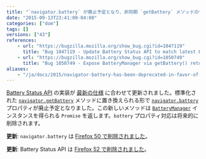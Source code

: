 ```yaml
---
title: "`navigator.battery` が廃止予定となり、非同期 `getBattery` メソッドの使用が推奨されています"
date: "2015-09-13T23:41:00-04:00"
categories: ["dom"]
tags: []
versions: ["43"]
references:
    - url: "https://bugzilla.mozilla.org/show_bug.cgi?id=1047119"
      title: "Bug 1047119 - Update Battery Status API to match latest Editors draft: navigator.getBattery(), etc"
    - url: "https://bugzilla.mozilla.org/show_bug.cgi?id=1050749"
      title: "Bug 1050749 - Expose BatteryManager via getBattery() returning a Promise instead of a synchronous accessor (navigator.battery)."
aliases:
    - "/ja/docs/2015/navigator-battery-has-been-deprecated-in-favor-of-async-getbattery-method/"
---
```

[Battery Status API](https://developer.mozilla.org/docs/Web/API/Battery_Status_API) の実装が [最新の仕様](https://www.w3.org/TR/battery-status/) に合わせて更新されました。標準化された [`navigator.getBattery`](https://developer.mozilla.org/docs/Web/API/Navigator/getBattery) メソッドに置き換えられる形で [`navigator.battery`](https://developer.mozilla.org/docs/Web/API/Navigator/battery) プロパティが廃止予定となりました。この新しいメソッドは [`BatteryManager`](https://developer.mozilla.org/docs/Web/API/BatteryManager) インスタンスを得られる `Promise` を返します。`battery` プロパティ対応は将来的に削除されます。

**更新**: `navigator.battery` は [Firefox 50 で削除されました](https://www.fxsitecompat.dev/ja/docs/2016/navigator-battery-has-been-removed-in-favour-of-async-getbattery-method/)。

**更新**: Battery Status API は [Firefox 52 で削除されました](https://www.fxsitecompat.dev/ja/docs/2016/battery-status-api-has-been-removed/)。

